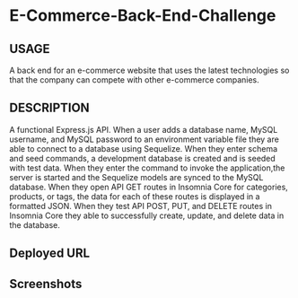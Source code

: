 # E-Commerce-Back-End-Challenge

## USAGE
A back end for an e-commerce website that uses the latest technologies
so that the company can compete with other e-commerce companies.

## DESCRIPTION
A functional Express.js API.
When a user adds a database name, MySQL username, and MySQL password to an environment variable file they are able to connect to a database using Sequelize.
When they enter schema and seed commands, a development database is created and is seeded with test data.
When they enter the command to invoke the application,the server is started and the Sequelize models are synced to the MySQL database.
When they open API GET routes in Insomnia Core for categories, products, or tags, the data for each of these routes is displayed in a formatted JSON.
When they test API POST, PUT, and DELETE routes in Insomnia Core they able to successfully create, update, and delete data in the database.

## Deployed URL

## Screenshots
